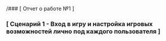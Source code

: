 ﻿/### [ Отчет о работе №1 ]

### [ Сценарий 1 - Вход в игру и настройка игровых возможностей лично под каждого пользователя ]
